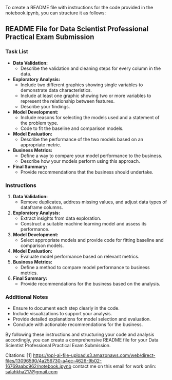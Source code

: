 To create a README file with instructions for the code provided in the notebook.ipynb, you can structure it as follows:

## README File for Data Scientist Professional Practical Exam Submission

### Task List
- **Data Validation:**
  - Describe the validation and cleaning steps for every column in the data.
- **Exploratory Analysis:**
  - Include two different graphics showing single variables to demonstrate data characteristics.
  - Include at least one graphic showing two or more variables to represent the relationship between features.
  - Describe your findings.
- **Model Development:**
  - Include reasons for selecting the models used and a statement of the problem type.
  - Code to fit the baseline and comparison models.
- **Model Evaluation:**
  - Describe the performance of the two models based on an appropriate metric.
- **Business Metrics:**
  - Define a way to compare your model performance to the business.
  - Describe how your models perform using this approach.
- **Final Summary:**
  - Provide recommendations that the business should undertake.

### Instructions
1. **Data Validation:**
   - Remove duplicates, address missing values, and adjust data types of dataframe columns.
2. **Exploratory Analysis:**
   - Extract insights from data exploration.
   - Construct a suitable machine learning model and assess its performance.
3. **Model Development:**
   - Select appropriate models and provide code for fitting baseline and comparison models.
4. **Model Evaluation:**
   - Evaluate model performance based on relevant metrics.
5. **Business Metrics:**
   - Define a method to compare model performance to business metrics.
6. **Final Summary:**
   - Provide recommendations for the business based on the analysis.

### Additional Notes
- Ensure to document each step clearly in the code.
- Include visualizations to support your analysis.
- Provide detailed explanations for model selection and evaluation.
- Conclude with actionable recommendations for the business.

By following these instructions and structuring your code and analysis accordingly, you can create a comprehensive README file for your Data Scientist Professional Practical Exam Submission.

Citations:
[1] https://ppl-ai-file-upload.s3.amazonaws.com/web/direct-files/13096590/4a256730-a4ec-4626-9b02-16769aabc962/notebook.ipynb
contact me on this email for work onlin: salahkha217@gmail.com
